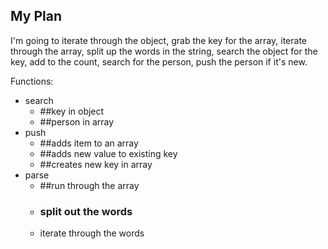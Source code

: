 ## My Plan

I'm going to iterate through the object, grab the key for the array, iterate through the array, split up the words in the string, search the object for the key, add to the count, search for the person, push the person if it's new.

Functions:
- search
  - ##key in object
  - ##person in array
- push
  - ##adds item to an array
  - ##adds new value to existing key
  - ##creates new key in array
- parse
  - ##run through the array
  - ### split out the words
  - iterate through the words
